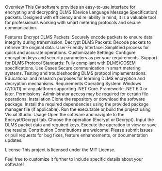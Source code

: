 Overview
This C# software provides an easy-to-use interface for encrypting and decrypting DLMS (Device Language Message Specification) packets. Designed with efficiency and reliability in mind, it is a valuable tool for professionals working with smart metering protocols and secure communication.

Features
Encrypt DLMS Packets: Securely encode packets to ensure data integrity during transmission.
Decrypt DLMS Packets: Decode packets to retrieve the original data.
User-Friendly Interface: Simplified process for quick and accurate operations.
Customizable Settings: Configure encryption keys and security parameters as per your requirements.
Support for DLMS Protocol Standards: Fully compliant with DLMS/COSEM specifications.
Use Cases
Secure communication in smart metering systems.
Testing and troubleshooting DLMS protocol implementations.
Educational and research purposes for learning DLMS encryption and decryption mechanisms.
Requirements
Operating System: Windows (7/10/11) or any platform supporting .NET Core.
Framework: .NET 6.0 or later.
Permissions: Administrator access may be required for certain file operations.
Installation
Clone the repository or download the software package.
Install the required dependencies using the provided package manager file (if applicable).
Run the executable or build the project using Visual Studio.
Usage
Open the software and navigate to the Encrypt/Decrypt tab.
Choose the operation (Encrypt or Decrypt).
Input the DLMS packet data and required keys.
Execute the operation to view or save the results.
Contribution
Contributions are welcome! Please submit issues or pull requests for bug fixes, feature enhancements, or documentation updates.

License
This project is licensed under the MIT License.

Feel free to customize it further to include specific details about your software!